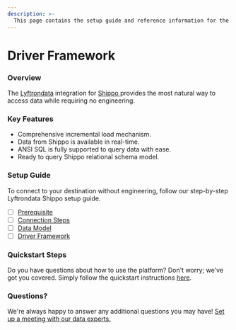 ```yaml
---
description: >-
  This page contains the setup guide and reference information for the Shippo  source connector.
---
```


# Driver Framework

### Overview

The [Lyftrondata](https://www.lyftrondata.com/) integration for [Shippo ](None) provides the most natural way to access data while requiring no engineering.

### Key Features

* Comprehensive incremental load mechanism.
* Data from Shippo  is available in real-time.&#x20;
* ANSI SQL is fully supported to query data with ease.
* Ready to query Shippo  relational schema model.

### Setup Guide

To connect to your destination without engineering, follow our step-by-step Lyftrondata Shippo  setup guide.

* [ ] [Prerequisite](../prerequisite.md)
* [ ] [Connection Steps](../connection-steps.md)
* [ ] [Data Model](../data-model/erd.md)
* [ ] [Driver Framework](../driver-framework/)

### Quickstart Steps

Do you have questions about how to use the platform? Don't worry; we've got you covered. Simply follow the quickstart instructions [here](../driver-framework/README.md).

### Questions? <a href="#questions" id="questions"></a>

We're always happy to answer any additional questions you may have! [Set up a meeting with our data experts.](https://www.lyftrondata.com/book-a-meeting/)


